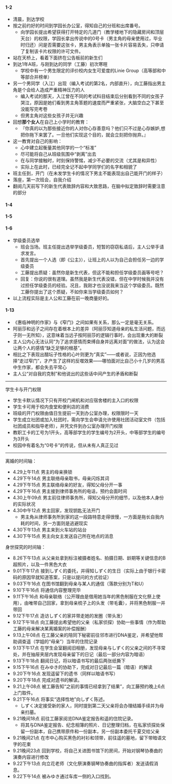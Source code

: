 #### 1-2

* 清晨，到达学校
* 按之前约好的时间到学园长办公室，得知自己的分班和出席番号。
    * 向学园长提出希望获得打开特定的几道门（教学楼地下的隐藏房间和顶层天台）的权限，学园长拿出传说中的0号卡（男主角的母亲使用过，毕业时归还）问是否需要这张卡，男主角表示单独一张卡片容易丢失，只申请了复制该卡片权限的许可文件。
* 站在天桥上，看着下面挤在公告板前的新生们
* 到达1年A班，与刚到达的同学（工藤）初次寒暄
    * 学校中有一个男生限定的评价校内女生可爱度的Linie Group（高等部和中等部合并榜单）
* 另一个男同学（入江）出现（编入考试的第2名，内部直升），向工藤指出男主角是个会给人造成严重精神压力的人
    * 编入考试的那天，入江曾在不同的考试科目结束后分别看到不同的女孩子哭泣，原因是她们看到男主角答题的速度而严重紧张，大脑空白之下甚至没能写完考卷
    * 但男主角对这些女孩子并无兴趣
* 回想**那个女人**在自己上小学时的教育：
    * 『你真的以为那些接近你的人对你心存善意吗？他们只不过是心存嫉妒,想把你拖下来罢了。一旦他们实现这个目的，就会立刻把你抛弃。』
* 这一教育对自己的影响：
    * 心中建立起衡量其他同学的一个“标准”
    * 尽可能将自己从班级氛围中“剥离”出去
    * 在与同学接触时，时刻保持警惕，减少不必要的交流（尤其是和异性）
    * 实际上在此时，已经完全记不起中学同学们的名字和相貌了
* 班主任到，开门（在未发学生卡的情况下男主不能表现出自己能开门的样子）
* 落座，第一次班会，自我介绍
* 翻阅几天前写下的新生代表致辞内容和大致思路，在脑中拟定致辞时需要注意的部分

#### 1-4

#### 1-5

#### 1-6

* 学级委员选举
   * 班会当场。班主任提出选举学级委员，短暂的窃窃私语后，主人公举手请求发言。
   * 首先提出一个人选（即《公主》），让班上的人以为自己会担任另一边的学级委员
   * 工藤提出质疑：虽然你是新生代表，但这不能和担任学级委员画等号吧？
   * 回复：你说的很有道理。虽然我是新生代表没错，但在中学时候我并没有过担任学级委员的经验。况且，我刚才也没说我来当这个学级委员。既然工藤你提出了这个质疑，不如你来当学级委员如何？
* 以上流程实际是主人公和工藤在前一晚商量好的。

#### 1-13

* 《惠临神明的作家》与《窄门》之间如果有关系，那么一定是毫无关系。
* 阿丽莎和远子之间存在着根本上的差异（阿丽莎知道母亲的私生活问题，而远子则一无所知），这意味着当远子按阿丽莎的逻辑行事时，会出现重大的断裂
* 主人公内心无法认同“为了追求感情而束缚自身并远离对面”的做法，认为这会让两个人的感情“缺乏足够的根基”。
* 相比之下表现出醋坛子性格的心叶则更为“真实”——或者说，正因为他选择“走过窄门”，才产生了这样的反噬效果——哪怕面对比自己小十几岁的男高中生作家，都会失去平常心
* 主人公“对自我的克制”和他说出的这些话中间产生的矛盾和断裂

***

学生卡与开门权限

* 学生卡默认情况下只有开校门闸机和对应宿舍楼的主入口的权限
* 学生卡可用于校内食堂和便利店的消费
* 班级的开门权限由值日生提前一天到办公室办理，权限限时一天
* 学生成立社团或加入社团时，需向学生会申请允许使用社团活动室文件（包括社团成员和指导老师），并凭文件到办公室办理开门权限
* 教职工卡的工号为1开头，高等部学生的学生编号为2开头，中等部学生的编号为3开头
* 校园中有着名为“0号卡”的传说，但从未有人真正见过

***

离婚的时间轴：

* 4.29上午11点 男主的母亲换锁
* 4.29下午14点 男主联络母亲取书，母亲闪烁其词
* 4.29下午15点 男主联络母亲的好友，得知父母分开一事
* 4.29下午16点 男主接到律师事务所的电话，预约会面时间
* 4.30上午09点 男主前往律师事务所，得知父母分开的细节，以及他本人身份的实际状况
* 4.30中午12点 男主回家，发现钥匙无法开门
    * 男主角从律师事务所到家的这一段路特意走得很慢，一方面是拖长自我内耗的时间，另一方面则是逃避现实
* 4.30下午13点 男主来到火车站的站台
* 4.30下午15点 男主向女主发送自己所在地点的消息

身世探究的时间轴：

* 8.26下午13点 从父亲处拿到标注被摄者姓名、拍摄日期、龄期等关键信息的B超照片，以及一件黑色大衣
* 9.01下午17点 接到しずく的委托，并得知しずく的生日（实际上由于银行卡密码的原因早就知道答案，只是以提问的方式验证）
* 9.03下午16点 在图书馆翻到母亲与某人的通信（落款分别为T和U）
* 9.10下午16点 将通信内容整理完毕
* 9.11下午16点 和母亲联络（公开理由是借用她当年的黑色制服在文化祭上使用），由唯带自己回家，拿到母亲梳子上的头发（带毛囊），并将黑色制服一并带回
* 9.12下午17点 造访しずく的家并带走她的发圈（带头发）
* 9.12下午18点 向工藤提出希望他的父亲（私家侦探）协助一些事情（作为帮助工藤的母亲解决某离婚案的补偿报酬）
* 9.13上午08点 在工藤父亲的陪同下秘密前往邻市进行DNA鉴定，并希望他帮助调查遥（学姐的“母亲”）当年的住院记录
* 9.13下午17点 在学生会室翻阅旧相册，发现母亲与しずく的父亲之间的不寻常处，并在抽屉夹层内发现母亲留下的日记（最后一部分内容为暗语）
* 9.13下午18点 翻阅日记，将以暗语书写的最后两张纸撕下
* 9.15下午16点 在みゆき的协助下，完成对日记最后一篇（暗语）的解读
* 9.20下午16点 发现遥留下的遗书（同样以暗语书写）
* 9.20下午18点 完成对遗书的解读。
* 9.21上午08点 被工藤告知“之前的事情已经拿到了结果”，向工藤预约晚上6点上门取件。
* 9.21下午16点 将事实“选择性地”向しずく陈述。
   * しずく决定接受新的家人，同时提到第二天父亲将会办理结婚手续并为母亲扫墓。
* 9.21晚间18点 前往工藤家阅览DNA鉴定报告和遥的住院记录。
   * 将其与DNA鉴定报告、纪念相簿的照片、日记整理归档，在私家侦探处保留一份副本，自己携带原件和一份副本，另一份副本委托千夏交给父亲
* 9.21晚间21点 在市中心购买黑色的衬衫和领带，前往遥的墓地，留下带暗语文字的花束
* 9.21晚间23点 回到学校，将自己关进图书馆下的房间，开始对钢琴协奏曲的演奏内容进行修改
* 9.22下午13点 向立花老师（文化祭演奏钢琴协奏曲的指挥者）发送请假消息。
* 9.22下午14点 被みゆき通过车库一侧的入口找到。
